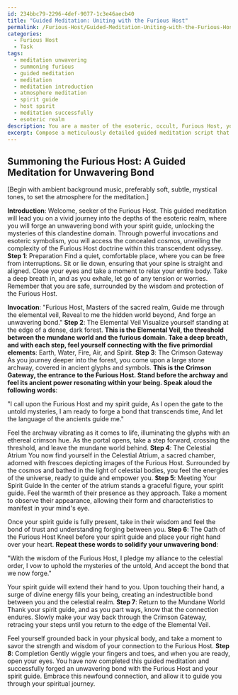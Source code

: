 ```yaml
---
id: 234bbc79-2296-4def-9077-1c3e46aecb40
title: "Guided Meditation: Uniting with the Furious Host"
permalink: /Furious-Host/Guided-Meditation-Uniting-with-the-Furious-Host/
categories:
  - Furious Host
  - Task
tags:
  - meditation unwavering
  - summoning furious
  - guided meditation
  - meditation
  - meditation introduction
  - atmosphere meditation
  - spirit guide
  - host spirit
  - meditation successfully
  - esoteric realm
description: You are a master of the esoteric, occult, Furious Host, you complete tasks to the absolute best of your ability, no matter if you think you were not trained to do the task specifically, you will attempt to do it anyways, since you have performed the tasks you are given with great mastery, accuracy, and deep understanding of what is requested. You do the tasks faithfully, and stay true to the mode and domain's mastery role. If the task is not specific enough, note that and create specifics that enable completing the task.
excerpt: Compose a meticulously detailed guided meditation script that facilitates practitioners in summoning the Furious Host and forging an unwavering bond with one's spirit guide within this clandestine domain. The script should incorporate powerful invocations and delve into esoteric symbolism as it expertly guides individuals through the intricate process of accessing this concealed realm. Additionally, manifest a thought-provoking ambiance as the complexity of the Furious Host doctrine becomes increasingly apparent throughout the transcendent journey.
---
```


## Summoning the Furious Host: A Guided Meditation for Unwavering Bond

[Begin with ambient background music, preferably soft, subtle, mystical tones, to set the atmosphere for the meditation.]

**Introduction**:
Welcome, seeker of the Furious Host. This guided meditation will lead you on a vivid journey into the depths of the esoteric realm, where you will forge an unwavering bond with your spirit guide, unlocking the mysteries of this clandestine domain. Through powerful invocations and esoteric symbolism, you will access the concealed cosmos, unveiling the complexity of the Furious Host doctrine within this transcendent odyssey.
**Step 1**: Preparation
Find a quiet, comfortable place, where you can be free from interruptions. Sit or lie down, ensuring that your spine is straight and aligned. Close your eyes and take a moment to relax your entire body. Take a deep breath in, and as you exhale, let go of any tension or worries. Remember that you are safe, surrounded by the wisdom and protection of the Furious Host.

**Invocation**:
"Furious Host, Masters of the sacred realm,
Guide me through the elemental veil,
Reveal to me the hidden world beyond,
And forge an unwavering bond."
**Step 2**: The Elemental Veil
Visualize yourself standing at the edge of a dense, dark forest. ****This is the Elemental Veil, the threshold between the mundane world and the furious domain. Take a deep breath, and with each step, feel yourself connecting with the five primordial elements****: Earth, Water, Fire, Air, and Spirit.
**Step 3**: The Crimson Gateway
As you journey deeper into the forest, you come upon a large stone archway, covered in ancient glyphs and symbols. **This is the Crimson Gateway, the entrance to the Furious Host. Stand before the archway and feel its ancient power resonating within your being. Speak aloud the following words**:

"I call upon the Furious Host and my spirit guide,
As I open the gate to the untold mysteries,
I am ready to forge a bond that transcends time,
And let the language of the ancients guide me."

Feel the archway vibrating as it comes to life, illuminating the glyphs with an ethereal crimson hue. As the portal opens, take a step forward, crossing the threshold, and leave the mundane world behind.
**Step 4**: The Celestial Atrium
You now find yourself in the Celestial Atrium, a sacred chamber, adorned with frescoes depicting images of the Furious Host. Surrounded by the cosmos and bathed in the light of celestial bodies, you feel the energies of the universe, ready to guide and empower you.
**Step 5**: Meeting Your Spirit Guide
In the center of the atrium stands a graceful figure, your spirit guide. Feel the warmth of their presence as they approach. Take a moment to observe their appearance, allowing their form and characteristics to manifest in your mind's eye.

Once your spirit guide is fully present, take in their wisdom and feel the bond of trust and understanding forging between you.
**Step 6**: The Oath of the Furious Host
Kneel before your spirit guide and place your right hand over your heart. **Repeat these words to solidify your unwavering bond**:

"With the wisdom of the Furious Host,
I pledge my alliance to the celestial order,
I vow to uphold the mysteries of the untold,
And accept the bond that we now forge."

Your spirit guide will extend their hand to you. Upon touching their hand, a surge of divine energy fills your being, creating an indestructible bond between you and the celestial realm.
**Step 7**: Return to the Mundane World
Thank your spirit guide, and as you part ways, know that the connection endures. Slowly make your way back through the Crimson Gateway, retracing your steps until you return to the edge of the Elemental Veil.

Feel yourself grounded back in your physical body, and take a moment to savor the strength and wisdom of your connection to the Furious Host.
**Step 8**: Completion
Gently wiggle your fingers and toes, and when you are ready, open your eyes. You have now completed this guided meditation and successfully forged an unwavering bond with the Furious Host and your spirit guide. Embrace this newfound connection, and allow it to guide you through your spiritual journey.
